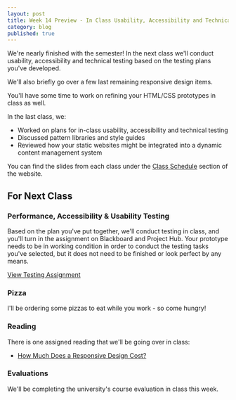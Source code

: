 ```yaml
---
layout: post
title: Week 14 Preview - In Class Usability, Accessibility and Technical Testing
category: blog
published: true
---
```


We're nearly finished with the semester!  In the next class we'll conduct usability, accessibility and technical testing based on the testing plans you've developed.

We'll also briefly go over a few last remaining responsive design items.  

You'll have some time to work on refining your HTML/CSS prototypes in class as well.

In the last class, we:

* Worked on plans for in-class usability, accessibility and technical testing
* Discussed pattern libraries and style guides
* Reviewed how your static websites might be integrated into a dynamic content management system

You can find the slides from each class under the [Class Schedule](http://rwdkent.com/class/schedule/) section of the website.

## For Next Class


### Performance, Accessibility & Usability Testing

Based on the plan you've put together, we'll conduct testing in class, and you'll turn in the assignment on Blackboard and Project Hub.  Your prototype needs to be in working condition in order to conduct the testing tasks you've selected, but it does not need to be finished or look perfect by any means.

<a href="http://rwdkent.com/class/assignments/testing" class="button small">View Testing Assignment</a>

### Pizza

I'll be ordering some pizzas to eat while you work - so come hungry!

### Reading

There is one assigned reading that we'll be going over in class:

* [How Much Does a Responsive Design Cost?](http://bradfrost.com/blog/web/how-much-does-a-responsive-web-design-cost/)

### Evaluations

We'll be completing the university's course evaluation in class this week.
